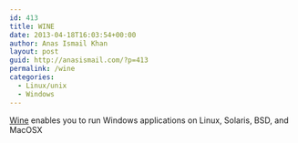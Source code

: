 ```yaml
---
id: 413
title: WINE
date: 2013-04-18T16:03:54+00:00
author: Anas Ismail Khan
layout: post
guid: http://anasismail.com/?p=413
permalink: /wine
categories:
  - Linux/unix
  - Windows
---
```

[Wine](http://www.winehq.org/) enables you to run Windows applications on Linux, Solaris, BSD, and MacOSX